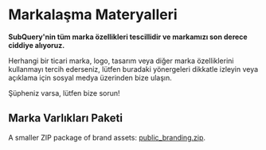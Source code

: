 # Markalaşma Materyalleri

**SubQuery'nin tüm marka özellikleri tescillidir ve markamızı son derece ciddiye alıyoruz.**

Herhangi bir ticari marka, logo, tasarım veya diğer marka özelliklerini kullanmayı tercih ederseniz, lütfen buradaki yönergeleri dikkatle izleyin veya açıklama için sosyal medya üzerinden bize ulaşın.

Şüpheniz varsa, lütfen bize sorun!

## Marka Varlıkları Paketi

A smaller ZIP package of brand assets: [public_branding.zip](https://static.subquery.network/public-branding.zip).
